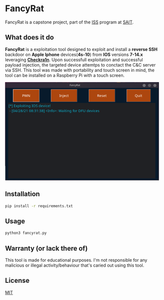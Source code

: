 # FancyRat

FancyRat is a capstone project, part of the [ISS](https://www.sait.ca/programs-and-courses/diplomas/information-systems-security) program at [SAIT](https://www.sait.ca/programs-and-courses/diplomas/information-systems-security).

## What does it do

**FancyRat** is a exploitation tool designed to exploit and install a **reverse SSH** backdoor on **Apple Iphone** devices(**4s-10**) from **IOS** versions **7-14.x** leveraging [**Checkra1n**](https://github.com/checkra1n).
Upon successfull exploitation and successful payload injection, the targeted device attemtps to conctact the C&C server via SSH. This tool was made with portability and touch screen in mind, the tool can be installed on a Raspberry Pi with a touch screen.

![plot](./fancyrat.png)


## Installation


```bash
pip install -r requirements.txt
```

## Usage

```bash
python3 fancyrat.py

```

## Warranty (or lack there of)
This tool is made for educational purposes. I'm not responsible for any malicious or illegal activity/behaviour that's caried out using this tool.

## License
[MIT](https://choosealicense.com/licenses/mit/)
